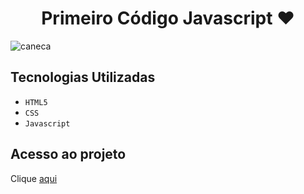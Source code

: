 <h1 align="center">Primeiro Código Javascript ♥</h1>

![caneca](https://github.com/SimonePenido/Primeiro_Codigo_Javascript/assets/112627846/a515ef09-3cd5-4d7b-8186-415b0a91f704)

## Tecnologias Utilizadas
- ``HTML5``
-  ``CSS``
-  ``Javascript``

## Acesso ao projeto

Clique [aqui](https://github.com/SimonePenido/Primeiro_Codigo_Javascript)
